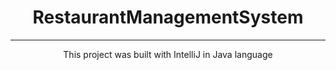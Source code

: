 <h1 align="center">RestaurantManagementSystem</h1>

***

<p align="center">This project was built  with IntelliJ in Java language</p>

